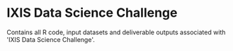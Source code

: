 # IXIS Data Science Challenge
Contains all R code, input datasets and deliverable outputs associated with 'IXIS Data Science Challenge'.
